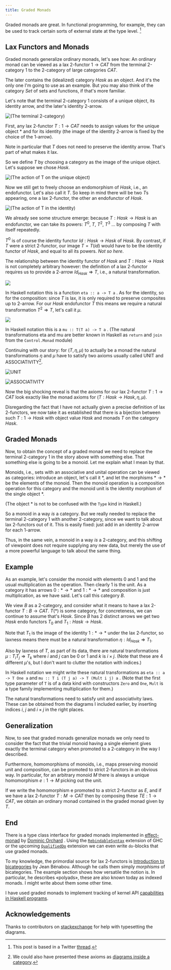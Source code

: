 ```yaml
---
title: Graded Monads
---
```


Graded monads are great. In functional programming, for example, they
can be used to track certain sorts of external state at the type
level.  [^1] 

## Lax Functors and Monads ##

Graded monads generalize ordinary monads, let's see how: An ordinary
monad can be viewed as a lax 2-functor $1 → CAT$ from the terminal
2-category $1$ to the 2-category of large categories $CAT$.

The later contains the (idealized) category $Hask$ as an object. And
it's the only one I'm going to use as an example. But you may also
think of the category $Set$ of sets and functions, if that's more
familiar.

Let's note that the terminal 2-category $1$ consists of a
unique object, its identity arrow, and the later's identity 2-arrow.

![(The terminal 2-category)](../diagrams/terminalTwoCat.svg)

First, any lax 2-functor $T : 1 → CAT$ needs to assign values for the
unique object $*$ and for its identity (the image of the identity 2-arrow
is fixed by the choice of the 1-arrow).

Note in particular that $T$ does not need to preserve the identity
arrow. That's part of what makes it lax.

So we define $T$ by choosing a category as the image of the unique
object. Let's suppose we chose $Hask$.

![(The action of $T$ on the unique object)](../diagrams/tmapstar.svg)

Now we still get to freely choose an endomorphism of $Hask$, i.e., an
endofunctor. Let's also call it $T$. So keep in mind there will be two
$T$s appearing, one a lax 2-functor, the other an endofunctor of
$Hask$.

![(The action of $T$ in the identity)](../diagrams/tmapid.svg)

We already see some structure emerge: because $T : Hask → Hask$ is an
endofunctor, we can take its powers: $T^0$, $T$, $T^2$, $T^3$ ... by
composing $T$ with itself repeatedly.

$T^0$ is of course the identity functor $Id : Hask → Hask$ of $Hask$.
By contrast, if $T$ were a strict 2-functor, our image $T=T(id)$ would
have to be the identity functor of $Hask$, and equal to all its
powers. *Not so here*.

The relationship between the identity functor of $Hask$ and $T : Hask
→ Hask$ is not completely arbitrary however: the definition of a lax
2-functor requires us to provide a 2-arrow $Id_{Hask} ⇒ T$, i.e., a
natural transformation.

![](../diagrams/laxEta.svg)
	
In Haskell notation this is a function `eta :: a -> T a` .  As for the
identity, so for the composition: since $T$ is lax, it is only
required to preserve composites up to 2-arrow. For our $Hask$
endofunctor $T$ this means we require a natural transformation $T^2 ⇒
T$, let's call it $μ$.

![](../diagrams/laxMu.svg)

In Haskell notation this is a `mu :: T(T a) -> T a` .  (The natural
transformations eta and mu are better known in Haskell as `return` and
`join` from the `Control.Monad` module)

Continuing with our story: for $(T, η, μ)$ to actually be a monad the
natural transformations $η$ and $μ$ have to satisfy two axioms usually
called UNIT and ASSOCIATIVITY[^4]. 

![UNIT](../diagrams/monadUnit.svg)

![ASSOCIATIVITY](../diagrams/monadAssociativity.svg)

Now the big shocking reveal is that the axioms for our lax 2-functor
$T : 1 → CAT$ look exactly like the monad axioms for $(T : Hask →
Hask, η, μ)$.

Disregarding the fact that I have not actually given a precise
definition of lax 2-functors, we now take it as established that there
is a bijection between such $T : 1 → Hask$ with object value $Hask$
and monads $T$ on the category $Hask$.

## Graded Monads ##

Now, to obtain the concept of a graded monad we need to replace the
terminal 2-category $1$ in the story above with something else. That
something else is going to be a monoid. Let me explain what I mean by
that.

Monoids, i.e., sets with an associative and unital operation can be
viewed as categories: introduce an object, let's call it $*$, and let
the morphisms $* → *$ be the elements of the monoid. Then the monoid
operation is a composition operation for this category and the monoid
unit is the identity morphism of the single object $*$.

(The object $*$ is not to be confused with the `Type` kind in
Haskell.)

So a monoid in a way *is* a category. But we really needed to replace
the terminal 2-category $1$ with another 2-category, since we want to
talk about lax 2-functors out of it. This is easily fixed: just add in
an identity 2-arrow for each 1-arrow.

Thus, in the same vein, a monoid in a way *is* a 2-category, and this
shifting of viewpoint does not require supplying any new data, but
merely the use of a more powerful language to talk about the same
thing.

## Example ##

As an example, let's consider the monoid with elements $0$ and $1$ and
the usual multiplication as the operation. Then clearly $1$ is the
unit. As a category it has arrows $0 : * → *$ and $1 : * → *$ and
composition is just multiplication, as we have said. Let's call this
category $B$.

We view $B$ as a 2-category, and consider what it means to have a lax
2-functor $T : B → CAT$. $T(*)$ is some category, for concreteness, we
can continue to assume that's $Hask$. Since $B$ has 2 distinct arrows
we get two $Hask$ endo functors $T_0$ and $T_1 : Hask → Hask$.

Note that $T_1$ is the image of the identity $1 : * → *$ under the lax
2-functor, so laxness means there must be a natural transformation
$η : Id_{Hask} ⇒ T_1$.

Also by laxness of $T$, as part of its data, there are natural
transformations $μ : T_i T_j ⇒ T_k$ where $i$ and $j$ can be $0$ or
$1$ and $k$ is $i×j$. (Note that these are 4 different $μ$'s, but
I don't want to clutter the notation with indices.)

In Haskell notation we might write these natural transformations as
`eta :: a -> T One a` and `mu :: T i (T j a) -> T (Mult i j) a` . (Note
that the first type parameter of `T` is of a data kind with
constructors `Zero` and `One`, `Mult` is a type family implementing
multiplication for them.)

The natural transformations need to satisfy unit and associativity
laws. These can be obtained from the diagrams I included earlier, by
inserting indices $i$, $j$ and $i×j$ in the right places.

## Generalization ##

Now, to see that graded monads generalize monads we only need to
consider the fact that the trivial monoid having a single element
gives exactly the terminal category when promoted to a 2-category in
the way I described.

Furthermore, homomorphisms of monoids, i.e., maps preserving monoid
unit and composition, can be promoted to strict 2-functors in an
obvious way. In particular, for an arbitrary monoid $M$ there is always a
unique homomorphism $e: 1 → M$ picking out the unit.

If we write the homomorphism e promoted to a strict 2-functor as $E$,
and if we have a lax 2-functor $T : M → CAT$ then by composing these
$T E : 1 → CAT$, we obtain an ordinary monad contained in the graded
monad given by $T$.

## End ##

 There is a type class interface for graded monads implemented in
[effect-monad](https://hackage.haskell.org/package/effect-monad) by
[Dominic Orchard](https://twitter.com/dorchard) . Using the
[`RebindableSyntax`](https://downloads.haskell.org/ghc/latest/docs/html/users_guide/exts/rebindable_syntax.html?highlight=rebindable#extension-RebindableSyntax)
extension of GHC or the upcoming
[`QualifiedDo`](https://downloads.haskell.org/ghc/latest/docs/html/users_guide/exts/qualified_do.html#extension-QualifiedDo)
extension we can even write `do`-blocks that use graded monads.

To my knowledge, the primordial source for lax 2-functors is
[Introduction to
bicategories](https://link.springer.com/chapter/10.1007/BFb0074299) by
Jean Bénabou. Although he calls them simply *morphisms* of
bicategories. The example section shows how versatile the notion is.
In particular, he describes «polyads», these are also known today as
indexed monads. I might write about them some other time.

I have used graded monads to implement tracking of kernel API
[capabilities in Haskell programs](https://githiub.com/cgohla/pledge).

## Acknowledgements ##

Thanks to contributors on
    [stackexchange](https://tex.stackexchange.com/questions/629149/how-do-i-put-math-mode-inside-a-tikz-picture-inside-math-mode)
    for help with typesetting the diagrams.

[^1]: This post is based in a Twitter
    [thread](https://twitter.com/6d03/status/1472637883685163009).

[^4]: We could also have presented these axioms as [diagrams inside a
    category](https://en.m.wikipedia.org/wiki/Monad_(category_theory)).
